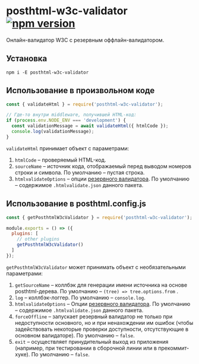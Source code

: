 # posthtml-w3c-validator [![npm version](https://img.shields.io/npm/v/posthtml-w3c-validator.svg)](https://www.npmjs.com/package/posthtml-w3c-validator)

Онлайн-валидатор W3C с резервным оффлайн-валидатором.


## Установка

`npm i -E posthtml-w3c-validator`


## Использование в произвольном коде

```js
const { validateHtml } = require('posthtml-w3c-validator');

// Где-то внутри middleware, получившей HTML-код:
if (process.env.NODE_ENV === 'development') {
  const validationMessage = await validateHtml({ htmlCode });
  console.log(validationMessage);
}

```

`validateHtml` принимает объект с параметрами:
1. `htmlCode` – проверяемый HTML-код.
2. `sourceName` – источник кода, отображаемый перед выводом номеров строки и символа. По умолчанию – пустая строка.
3. `htmlvalidateOptions` – опции [резервного валидатора](https://www.npmjs.com/package/html-validate). По умолчанию – содержимое `.htmlvalidate.json` данного пакета.

## Использование в posthtml.config.js


```js
const { getPosthtmlW3cValidator } = require('posthtml-w3c-validator');

module.exports = () => ({
  plugins: [
    // other plugins
    getPosthtmlW3cValidator()
  ]
});

```

`getPosthtmlW3cValidator` может принимать объект с необязательными параметрами:

1. `getSourceName` – коллбэк для генерации имени источника на основе posthtml-дерева. По умолчанию – `(tree) => tree.options.from` .
2. `log` – коллбэк-логгер. По умолчанию – `console.log`.
3. `htmlvalidateOptions` – Опции [резервного валидатора](https://www.npmjs.com/package/html-validate). По умолчанию – содержимое `.htmlvalidate.json` данного пакета.
4. `forceOffline` – запускает резервный валидатор не только при недоступности основного, но и при ненахождении им ошибок (чтобы задействовать некоторые проверки доступности, отсутствующие в основном валидаторе). По умолчанию – `false`.
5. `exit` – осуществляет принудительный выход из приложения (например, при тестировании в сборочной линии или в прекоммит-хуке). По умолчанию – `false`.
